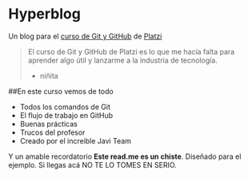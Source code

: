 # Hyperblog
Un blog para el [curso de Git y GitHub](http://https://platzi.com/clases/git-github/ "curso de Git y GitHub") de [Platzi](http://https://platzi.com/ "Platzi") 
>El curso de Git y GitHub de Platzi es lo que me hacía falta para aprender algo útil y lanzarme a la industria de tecnología.
>- niñita

##En este curso vemos de todo
* Todos los comandos de Git
* El flujo de trabajo en GitHub
* Buenas prácticas
* Trucos del profesor
* Creado por el increible Javi Team

Y un amable recordatorio **Este read.me es un chiste**. Diseñado para el ejemplo. Si llegas acá NO TE LO TOMES EN SERIO. 
